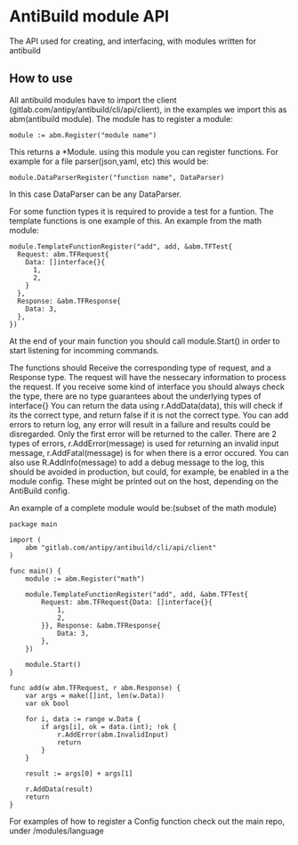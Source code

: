# AntiBuild module API

The API used for creating, and interfacing, with modules written for antibuild

## How to use

All antibuild modules have to import the client
(gitlab.com/antipy/antibuild/cli/api/client), in the examples we import this as
abm(antibuild module). The module has to register a module:

```golang
module := abm.Register("module name")
```

This returns a \*Module. using this module you can register functions. For
example for a file parser(json,yaml, etc) this would be:

```golang
module.DataParserRegister("function name", DataParser)
```

In this case DataParser can be any DataParser.

For some function types it is required to provide a test for a funtion. The
template functions is one example of this. An example from the math module:

```golang
module.TemplateFunctionRegister("add", add, &abm.TFTest{
  Request: abm.TFRequest{
    Data: []interface{}{
      1,
      2,
    }
  },
  Response: &abm.TFResponse{
    Data: 3,
  },
})
```

At the end of your main function you should call module.Start() in order to
start listening for incomming commands.

The functions should Receive the corresponding type of request, and a Response
type. The request will have the nessecary information to process the request. If
you receive some kind of interface you should always check the type, there are
no type guarantees about the underlying types of interface{} You can return the
data using r.AddData(data), this will check if its the correct type, and return
false if it is not the correct type. You can add errors to return log, any error
will result in a failure and results could be disregarded. Only the first error
will be returned to the caller. There are 2 types of errors, r.AddError(message)
is used for returning an invalid input message, r.AddFatal(message) is for when
there is a error occured. You can also use R.AddInfo(message) to add a debug
message to the log, this should be avoided in production, but could, for
example, be enabled in a the module config. These might be printed out on the
host, depending on the AntiBuild config.

An example of a complete module would be:(subset of the math module)

```golang
package main

import (
	abm "gitlab.com/antipy/antibuild/cli/api/client"
)

func main() {
	module := abm.Register("math")

	module.TemplateFunctionRegister("add", add, &abm.TFTest{
		Request: abm.TFRequest{Data: []interface{}{
			1,
			2,
		}}, Response: &abm.TFResponse{
			Data: 3,
		},
	})

	module.Start()
}

func add(w abm.TFRequest, r abm.Response) {
	var args = make([]int, len(w.Data))
	var ok bool

	for i, data := range w.Data {
		if args[i], ok = data.(int); !ok {
			r.AddError(abm.InvalidInput)
			return
		}
	}

	result := args[0] + args[1]

	r.AddData(result)
	return
}
```

For examples of how to register a Config function check out the main repo, under
/modules/language
